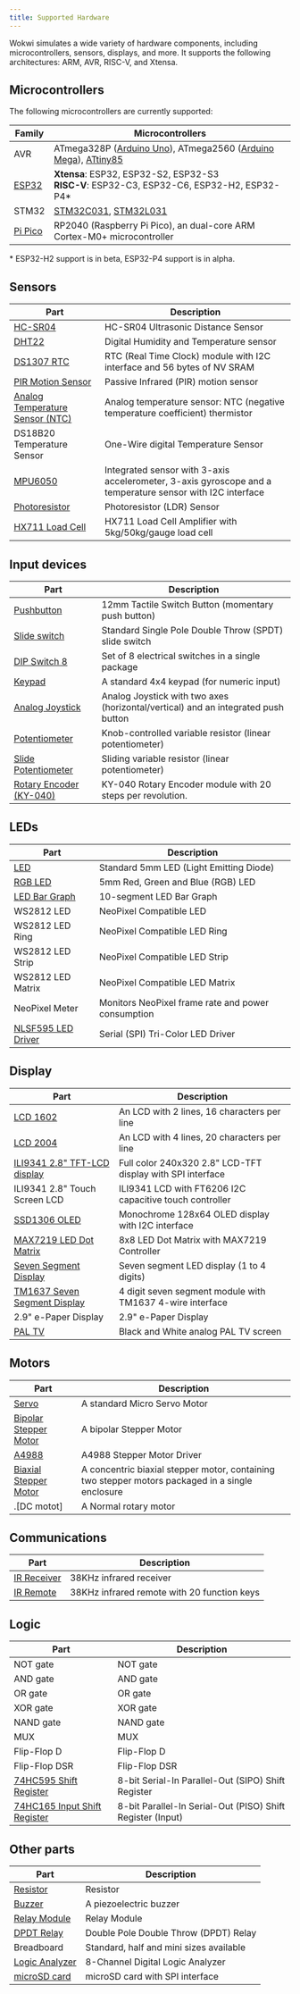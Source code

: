 ```yaml
---
title: Supported Hardware
---
```


Wokwi simulates a wide variety of hardware components, including microcontrollers, sensors, displays, and more. It supports the following architectures: ARM, AVR, RISC-V, and Xtensa.

## Microcontrollers

The following microcontrollers are currently supported:

| Family                            | Microcontrollers                                                                                                                                      |
|-----------------------------------|-------------------------------------------------------------------------------------------------------------------------------------------------------|
| AVR                               | ATmega328P ([Arduino Uno](../parts/wokwi-arduino-uno)), ATmega2560 ([Arduino Mega](../parts/wokwi-arduino-mega)), [ATtiny85](../parts/wokwi-attiny85) |
| [ESP32](../guides/esp32)          | **Xtensa**: ESP32, ESP32-S2, ESP32-S3<br /> **RISC-V**: ESP32-C3, ESP32-C6, ESP32-H2, ESP32-P4\*<br/>                                                 |
| STM32                             | [STM32C031](../parts/board-st-nucleo-c031c6), [STM32L031](../parts/board-st-nucleo-l031k6)                                                            |
| [Pi Pico](../parts/wokwi-pi-pico) | RP2040 (Raspberry Pi Pico), an dual-core ARM Cortex-M0+ microcontroller                                                                               |

\* ESP32-H2 support is in beta, ESP32-P4 support is in alpha.

## Sensors

| Part                                                                     | Description                                                                                               |
|--------------------------------------------------------------------------|-----------------------------------------------------------------------------------------------------------|
| [HC-SR04](../parts/wokwi-hc-sr04)                                        | HC-SR04 Ultrasonic Distance Sensor                                                                        |
| [DHT22](../parts/wokwi-dht22)                                            | Digital Humidity and Temperature sensor                                                                   |
| [DS1307 RTC](../parts/wokwi-ds1307)                                      | RTC (Real Time Clock) module with I2C interface and 56 bytes of NV SRAM                                   |
| [PIR Motion Sensor](../parts/wokwi-pir-motion-sensor)                    | Passive Infrared (PIR) motion sensor                                                                      |
| [Analog Temperature Sensor (NTC)](../parts/wokwi-ntc-temperature-sensor) | Analog temperature sensor: NTC (negative temperature coefficient) thermistor                              |
| DS18B20 Temperature Sensor                                               | One-Wire digital Temperature Sensor                                                                       |
| [MPU6050](../parts/wokwi-mpu6050)                                        | Integrated sensor with 3-axis accelerometer, 3-axis gyroscope and a temperature sensor with I2C interface |
| [Photoresistor](../parts/wokwi-photoresistor-sensor)                     | Photoresistor (LDR) Sensor                                                                                |
| [HX711 Load Cell](../parts/wokwi-hx711)                                  | HX711 Load Cell Amplifier with 5kg/50kg/gauge load cell                                                   |

## Input devices

| Part                                                      | Description                                                                       |
|-----------------------------------------------------------|-----------------------------------------------------------------------------------|
| [Pushbutton](../parts/wokwi-pushbutton)                   | 12mm Tactile Switch Button (momentary push button)                                |
| [Slide switch](../parts/wokwi-slide-switch)               | Standard Single Pole Double Throw (SPDT) slide switch                             |
| [DIP Switch 8](../parts/wokwi-dip-switch-8)               | Set of 8 electrical switches in a single package                                  |
| [Keypad](../parts/wokwi-membrane-keypad)                  | A standard 4x4 keypad (for numeric input)                                         |
| [Analog Joystick](../parts/wokwi-analog-joystick)         | Analog Joystick with two axes (horizontal/vertical) and an integrated push button |
| [Potentiometer](../parts/wokwi-potentiometer)             | Knob-controlled variable resistor (linear potentiometer)                          |
| [Slide Potentiometer](../parts/wokwi-slide-potentiometer) | Sliding variable resistor (linear potentiometer)                                  |
| [Rotary Encoder (KY-040)](../parts/wokwi-ky-040)          | KY-040 Rotary Encoder module with 20 steps per revolution.                        |

## LEDs

| Part                                          | Description                                        |
|-----------------------------------------------|----------------------------------------------------|
| [LED](../parts/wokwi-led)                     | Standard 5mm LED (Light Emitting Diode)            |
| [RGB LED](../parts/wokwi-rgb-led)             | 5mm Red, Green and Blue (RGB) LED                  |
| [LED Bar Graph](../parts/wokwi-led-bar-graph) | 10-segment LED Bar Graph                           |
| WS2812 LED                                    | NeoPixel Compatible LED                            |
| WS2812 LED Ring                               | NeoPixel Compatible LED Ring                       |
| WS2812 LED Strip                              | NeoPixel Compatible LED Strip                      |
| WS2812 LED Matrix                             | NeoPixel Compatible LED Matrix                     |
| NeoPixel Meter                                | Monitors NeoPixel frame rate and power consumption |
| [NLSF595 LED Driver](../parts/wokwi-nlsf595)  | Serial (SPI) Tri-Color LED Driver                  |

## Display

| Part                                                           | Description                                                |
|----------------------------------------------------------------|------------------------------------------------------------|
| [LCD 1602](../parts/wokwi-lcd1602)                             | An LCD with 2 lines, 16 characters per line                |
| [LCD 2004](../parts/wokwi-lcd2004)                             | An LCD with 4 lines, 20 characters per line                |
| [ILI9341 2.8" TFT-LCD display](../parts/wokwi-ili9341)         | Full color 240x320 2.8" LCD-TFT display with SPI interface |
| ILI9341 2.8" Touch Screen LCD                                  | ILI9341 LCD with FT6206 I2C capacitive touch controller    |
| [SSD1306 OLED](../parts/board-ssd1306)                         | Monochrome 128x64 OLED display with I2C interface          |
| [MAX7219 LED Dot Matrix](../parts/wokwi-max7219-matrix)        | 8x8 LED Dot Matrix with MAX7219 Controller                 |
| [Seven Segment Display](../parts/wokwi-7segment)               | Seven segment LED display (1 to 4 digits)                  |
| [TM1637 Seven Segment Display](../parts/wokwi-tm1637-7segment) | 4 digit seven segment module with TM1637 4-wire interface  |
| 2.9" e-Paper Display                                           | 2.9" e-Paper Display                                       |
| [PAL TV](../parts/wokwi-tv)                                    | Black and White analog PAL TV screen                       |

## Motors

| Part                                                    | Description                                                                                      |
|---------------------------------------------------------|--------------------------------------------------------------------------------------------------|
| [Servo](../parts/wokwi-servo)                           | A standard Micro Servo Motor                                                                     |
| [Bipolar Stepper Motor](../parts/wokwi-stepper-motor)   | A bipolar Stepper Motor                                                                          |
| [A4988](../parts/wokwi-a4988)                           | A4988 Stepper Motor Driver                                                                       |
| [Biaxial Stepper Motor](../parts/wokwi-biaxial-stepper) | A concentric biaxial stepper motor, containing two stepper motors packaged in a single enclosure |
| .[DC motot]                                             | A Normal rotary motor                                                                            |

## Communications

| Part                                      | Description                                 |
|-------------------------------------------|---------------------------------------------|
| [IR Receiver](../parts/wokwi-ir-receiver) | 38KHz infrared receiver                     |
| [IR Remote](../parts/wokwi-ir-remote)     | 38KHz infrared remote with 20 function keys |

## Logic

| Part                                                   | Description                                                |
|--------------------------------------------------------|------------------------------------------------------------|
| NOT gate                                               | NOT gate                                                   |
| AND gate                                               | AND gate                                                   |
| OR gate                                                | OR gate                                                    |
| XOR gate                                               | XOR gate                                                   |
| NAND gate                                              | NAND gate                                                  |
| MUX                                                    | MUX                                                        |
| Flip-Flop D                                            | Flip-Flop D                                                |
| Flip-Flop DSR                                          | Flip-Flop DSR                                              |
| [74HC595 Shift Register](../parts/wokwi-74hc595)       | 8-bit Serial-In Parallel-Out (SIPO) Shift Register         |
| [74HC165 Input Shift Register](../parts/wokwi-74hc165) | 8-bit Parallel-In Serial-Out (PISO) Shift Register (Input) |

## Other parts

| Part                                            | Description                             |
|-------------------------------------------------|-----------------------------------------|
| [Resistor](../parts/wokwi-resistor)             | Resistor                                |
| [Buzzer](../parts/wokwi-buzzer)                 | A piezoelectric buzzer                  |
| [Relay Module](../parts/wokwi-relay-module)     | Relay Module                            |
| [DPDT Relay](../parts/wokwi-ks2e-m-dc5)         | Double Pole Double Throw (DPDT) Relay   |
| Breadboard                                      | Standard, half and mini sizes available |
| [Logic Analyzer](../parts/wokwi-logic-analyzer) | 8-Channel Digital Logic Analyzer        |
| [microSD card](../parts/wokwi-microsd-card)     | microSD card with SPI interface         |
